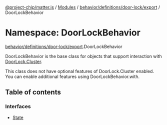 [@project-chip/matter.js](../README.md) / [Modules](../modules.md) / [behavior/definitions/door-lock/export](behavior_definitions_door_lock_export.md) / DoorLockBehavior

# Namespace: DoorLockBehavior

[behavior/definitions/door-lock/export](behavior_definitions_door_lock_export.md).DoorLockBehavior

DoorLockBehavior is the base class for objects that support interaction with [DoorLock.Cluster](cluster_export.DoorLock.md#cluster).

This class does not have optional features of DoorLock.Cluster enabled. You can enable additional features using
DoorLockBehavior.with.

## Table of contents

### Interfaces

- [State](../interfaces/behavior_definitions_door_lock_export.DoorLockBehavior.State.md)
